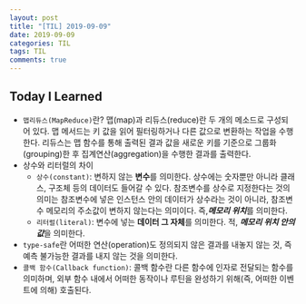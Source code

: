 ```yaml
---
layout: post
title: "[TIL] 2019-09-09"
date: 2019-09-09
categories: TIL
tags: TIL
comments: true
---
```


## Today I Learned
- `맵리듀스(MapReduce)`란?
  맵(map)과 리듀스(reduce)란 두 개의 메소드로 구성되어 있다. 맵 메서드는 키 값을 읽어 필터링하거나 다른 값으로 변환하는 작업을 수행한다. 리듀스는 맵 함수를 통해 출력된 결과 값을 새로운 키를 기준으로 그룹화(grouping)한 후 집계연산(aggregation)을 수행한 결과를 출력한다. 
- 상수와 리터럴의 차이
  - `상수(constant)`: 변하지 않는 **변수**를 의미한다. 상수에는 숫자뿐만 아니라 클래스, 구조체 등의 데이터도 들어갈 수 있다. 참조변수를 상수로 지정한다는 것의 의미는 참조변수에 넣은 인스턴스 안의 데이터가 상수라는 것이 아니라, 참조변수 메모리의 주소값이 변하지 않는다는 의미이다. 즉,***메모리 위치***를 의미한다. 
  - `리터럴(literal)`: 변수에 넣는 **데이터 그 자체**를 의미한다. 적, ***메모리 위치 안의 값***을 의미한다.
- `type-safe`란 어떠한 연산(operation)도 정의되지 않은 결과를 내놓지 않는 것, 즉 예측 불가능한 결과를 내지 않는 것을 의미한다.
- `콜백 함수(Callback function)`: 콜백 함수란 다른 함수에 인자로 전달되는 함수를 의미하며, 외부 함수 내에서 어떠한 동작이나 루틴을 완성하기 위해(즉, 어떠한 이벤트에 의해) 호출된다.
  